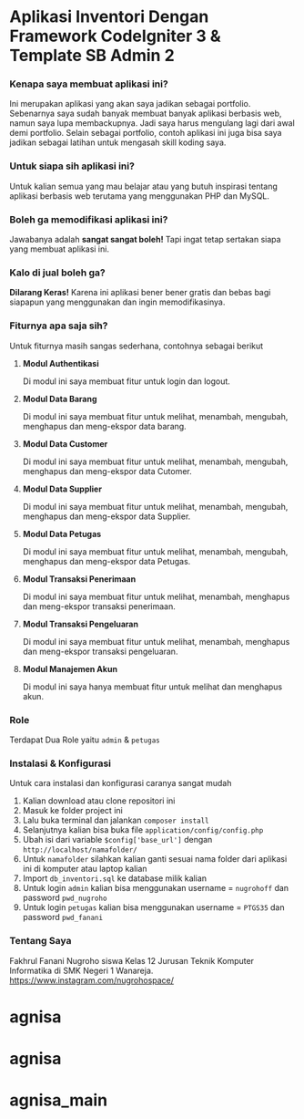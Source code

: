 # Aplikasi Inventori Dengan Framework CodeIgniter 3 & Template SB Admin 2

### Kenapa saya membuat aplikasi ini?

Ini merupakan aplikasi yang akan saya jadikan sebagai portfolio. Sebenarnya saya sudah banyak membuat banyak aplikasi berbasis web, namun saya lupa membackupnya. Jadi saya harus mengulang lagi dari awal demi portfolio. Selain sebagai portfolio, contoh aplikasi ini juga bisa saya jadikan sebagai latihan untuk mengasah skill koding saya.

### Untuk siapa sih aplikasi ini?

Untuk kalian semua yang mau belajar atau yang butuh inspirasi tentang aplikasi berbasis web terutama yang menggunakan PHP dan MySQL.

### Boleh ga memodifikasi aplikasi ini?

Jawabanya adalah **sangat sangat boleh!** Tapi ingat tetap sertakan siapa yang membuat aplikasi ini. 

### Kalo di jual boleh ga?

**Dilarang Keras!** Karena ini aplikasi bener bener gratis dan bebas bagi siapapun yang menggunakan dan ingin memodifikasinya.

### Fiturnya apa saja sih?
Untuk fiturnya masih sangas sederhana, contohnya sebagai berikut
1. **Modul Authentikasi**
   
   Di modul ini saya membuat fitur untuk login dan logout.
   
2. **Modul Data Barang**
   
   Di modul ini saya membuat fitur untuk melihat, menambah, mengubah, menghapus dan meng-ekspor data barang.
   
3. **Modul Data Customer**

   Di modul ini saya membuat fitur untuk melihat, menambah, mengubah, menghapus dan meng-ekspor data Cutomer.
   
4. **Modul Data Supplier**

   Di modul ini saya membuat fitur untuk melihat, menambah, mengubah, menghapus dan meng-ekspor data Supplier.
   
5. **Modul Data Petugas**

   Di modul ini saya membuat fitur untuk melihat, menambah, mengubah, menghapus dan meng-ekspor data Petugas.
   
6. **Modul Transaksi Penerimaan**

   Di modul ini saya membuat fitur untuk melihat, menambah, menghapus dan meng-ekspor transaksi penerimaan.
   
7. **Modul Transaksi Pengeluaran**

   Di modul ini saya membuat fitur untuk melihat, menambah, menghapus dan meng-ekspor transaksi pengeluaran.

8. **Modul Manajemen Akun**

   Di modul ini saya hanya membuat fitur untuk melihat dan menghapus akun.
	 
### Role
Terdapat Dua Role yaitu `admin` & `petugas`

### Instalasi & Konfigurasi

Untuk cara instalasi dan konfigurasi caranya sangat mudah

1. Kalian download atau clone repositori ini
2. Masuk ke folder project ini
3. Lalu buka terminal dan jalankan `composer install`
4. Selanjutnya kalian bisa buka file `application/config/config.php` 
5. Ubah isi dari variable `$config['base_url']` dengan `http://localhost/namafolder/`
6. Untuk `namafolder` silahkan kalian ganti sesuai nama folder dari aplikasi ini di komputer atau laptop kalian
7. Import `db_inventori.sql` ke database milik kalian
8. Untuk login `admin` kalian bisa menggunakan username = `nugrohoff` dan password `pwd_nugroho`
9. Untuk login `petugas` kalian bisa menggunakan username = `PTGS35` dan password `pwd_fanani`

### Tentang Saya

Fakhrul Fanani Nugroho siswa Kelas 12 Jurusan Teknik Komputer Informatika di SMK Negeri 1 Wanareja. https://www.instagram.com/nugrohospace/
# agnisa
# agnisa
# agnisa_main
